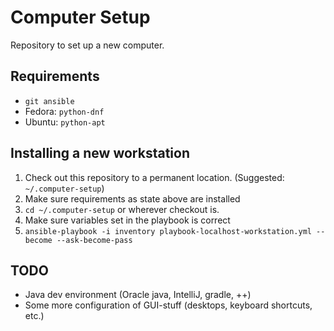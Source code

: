 # Computer Setup

Repository to set up a new computer.


## Requirements
* `git ansible`
* Fedora: `python-dnf`
* Ubuntu: `python-apt`

## Installing a new workstation
1. Check out this repository to a permanent location. (Suggested: `~/.computer-setup`)
2. Make sure requirements as state above are installed
3. `cd ~/.computer-setup` or wherever checkout is.
4. Make sure variables set in the playbook is correct
5. `ansible-playbook -i inventory playbook-localhost-workstation.yml --become --ask-become-pass`

## TODO
* Java dev environment (Oracle java, IntelliJ, gradle, ++)
* Some more configuration of GUI-stuff (desktops, keyboard shortcuts, etc.)
